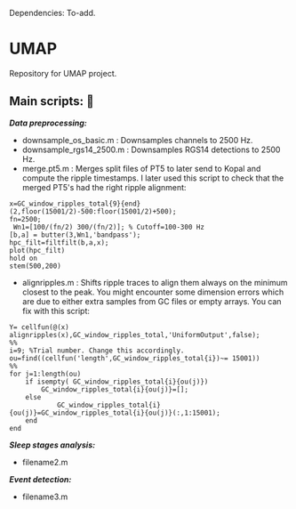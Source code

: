 Dependencies: To-add. 


# UMAP
Repository for UMAP project. 

## Main scripts: :file_folder: 

_**Data preprocessing:**_ 
  * downsample_os_basic.m : Downsamples channels to 2500 Hz.
  * downsample_rgs14_2500.m : Downsamples RGS14 detections to 2500 Hz. 
  * merge.pt5.m : Merges split files of PT5 to later send to Kopal and compute the ripple timestamps. 
I later used this script to check that the merged PT5's had the right ripple alignment:
```
x=GC_window_ripples_total{9}{end}(2,floor(15001/2)-500:floor(15001/2)+500);
fn=2500;
 Wn1=[100/(fn/2) 300/(fn/2)]; % Cutoff=100-300 Hz
[b,a] = butter(3,Wn1,'bandpass');
hpc_filt=filtfilt(b,a,x);
plot(hpc_filt)
hold on
stem(500,200)
```

  * alignripples.m : Shifts ripple traces to align them always on the minimum closest to the peak. You might encounter some dimension errors which are due to either extra samples from GC files or empty arrays. You can fix with this script:

```
Y= cellfun(@(x) alignripples(x),GC_window_ripples_total,'UniformOutput',false);
%%
i=9; %Trial number. Change this accordingly. 
ou=find((cellfun('length',GC_window_ripples_total{i})~= 15001))
%%
for j=1:length(ou)
    if isempty( GC_window_ripples_total{i}{ou(j)})
        GC_window_ripples_total{i}{ou(j)}=[];
    else
            GC_window_ripples_total{i}{ou(j)}=GC_window_ripples_total{i}{ou(j)}(:,1:15001);
    end
end
```

_**Sleep stages analysis:**_ 
  
  * filename2.m
 
_**Event detection:**_ 
  
  * filename3.m
